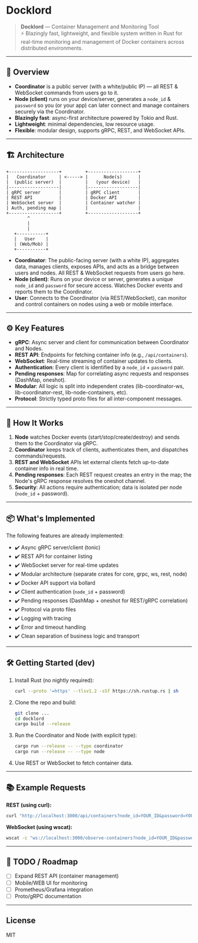 # Docklord

> **Docklord** — Container Management and Monitoring Tool  
> ⚡️ Blazingly fast, lightweight, and flexible system written in Rust for real-time monitoring and management of Docker containers across distributed environments.

---

## 🚀 Overview

- **Coordinator** is a public server (with a white/public IP) — all REST & WebSocket commands from users go to it.
- **Node (client)** runs on your device/server, generates a `node_id` & `password` so you (or your app) can later connect and manage containers securely via the Coordinator.
- **Blazingly fast**: async-first architecture powered by Tokio and Rust.
- **Lightweight**: minimal dependencies, low resource usage.
- **Flexible**: modular design, supports gRPC, REST, and WebSocket APIs.

---

## 🏗️ Architecture

```
+-------------------+         +-------------------+
|   Coordinator     | <-----> |      Node(s)      |
|  (public server)  |         |   (your device)   |
|-------------------|         |-------------------|
| gRPC server       |         | gRPC client       |
| REST API          |         | Docker API        |
| WebSocket server  |         | Container watcher |
| Auth, pending map |         |                   |
+-------------------+         +-------------------+
        ^
        |
        |
   +-----------+
   |   User    |
   | (Web/Mob) |
   +-----------+
```

- **Coordinator**: The public-facing server (with a white IP), aggregates data, manages clients, exposes APIs, and acts as a bridge between users and nodes. All REST & WebSocket requests from users go here.
- **Node (client)**: Runs on your device or server, generates a unique `node_id` and `password` for secure access. Watches Docker events and reports them to the Coordinator.
- **User**: Connects to the Coordinator (via REST/WebSocket), can monitor and control containers on nodes using a web or mobile interface.

---

## ⚙️ Key Features

- **gRPC**: Async server and client for communication between Coordinator and Nodes.
- **REST API**: Endpoints for fetching container info (e.g., `/api/containers`).
- **WebSocket**: Real-time streaming of container updates to clients.
- **Authentication**: Every client is identified by a `node_id` + `password` pair.
- **Pending responses**: Map for correlating async requests and responses (DashMap, oneshot).
- **Modular**: All logic is split into independent crates (lib-coordinator-ws, lib-coordinator-rest, lib-node-containers, etc).
- **Protocol**: Strictly typed proto files for all inter-component messages.

---

## 🔑 How It Works

1. **Node** watches Docker events (start/stop/create/destroy) and sends them to the Coordinator via gRPC.
2. **Coordinator** keeps track of clients, authenticates them, and dispatches commands/requests.
3. **REST and WebSocket** APIs let external clients fetch up-to-date container info in real time.
4. **Pending responses**: Each REST request creates an entry in the map; the Node's gRPC response resolves the oneshot channel.
5. **Security**: All actions require authentication; data is isolated per node (`node_id` + password).

---

## 📦 What's Implemented

The following features are already implemented:

- ✔️ Async gRPC server/client (tonic)
- ✔️ REST API for container listing
- ✔️ WebSocket server for real-time updates
- ✔️ Modular architecture (separate crates for core, grpc, ws, rest, node)
- ✔️ Docker API support via bollard
- ✔️ Client authentication (`node_id` + password)
- ✔️ Pending responses (DashMap + oneshot for REST/gRPC correlation)
- ✔️ Protocol via proto files
- ✔️ Logging with tracing
- ✔️ Error and timeout handling
- ✔️ Clean separation of business logic and transport

---

## 🛠️ Getting Started (dev)

1. Install Rust (no nightly required):
   ```sh
   curl --proto '=https' --tlsv1.2 -sSf https://sh.rustup.rs | sh
   ```
2. Clone the repo and build:
   ```sh
   git clone ...
   cd docklord
   cargo build --release
   ```
3. Run the Coordinator and Node (with explicit type):
   ```sh
   cargo run --release -- --type coordinator
   cargo run --release -- --type node
   ```
4. Use REST or WebSocket to fetch container data.

---

## 📚 Example Requests

**REST (using curl):**

```sh
curl "http://localhost:3000/api/containers?node_id=YOUR_ID&password=YOUR_PASSWORD"
```

**WebSocket (using wscat):**

```sh
wscat -c "ws://localhost:3000/observe-containers?node_id=YOUR_ID&password=YOUR_PASSWORD"
```

---

## 📝 TODO / Roadmap

- [ ] Expand REST API (container management)
- [ ] Mobile/WEB UI for monitoring
- [ ] Prometheus/Grafana integration
- [ ] Proto/gRPC documentation

---

## License

MIT
